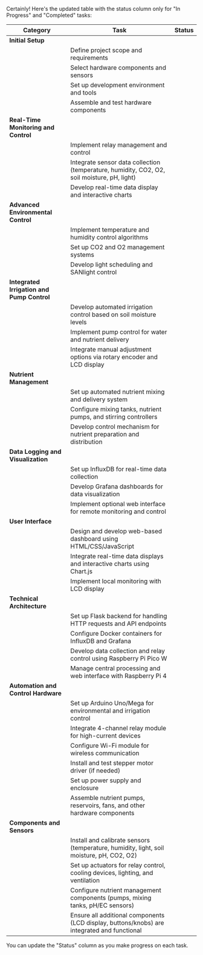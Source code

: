 Certainly! Here's the updated table with the status column only for "In Progress" and "Completed" tasks:

| Category                           | Task                                                                                             | Status       |
|------------------------------------|--------------------------------------------------------------------------------------------------|--------------|
| **Initial Setup**                  |                                                                                                  |              |
|                                    | Define project scope and requirements                                                            |              |
|                                    | Select hardware components and sensors                                                            |              |
|                                    | Set up development environment and tools                                                          |              |
|                                    | Assemble and test hardware components                                                             |              |
| **Real-Time Monitoring and Control** |                                                                                                  |              |
|                                    | Implement relay management and control                                                             |              |
|                                    | Integrate sensor data collection (temperature, humidity, CO2, O2, soil moisture, pH, light)       |              |
|                                    | Develop real-time data display and interactive charts                                             |              |
| **Advanced Environmental Control**  |                                                                                                  |              |
|                                    | Implement temperature and humidity control algorithms                                              |              |
|                                    | Set up CO2 and O2 management systems                                                              |              |
|                                    | Develop light scheduling and SANlight control                                                     |              |
| **Integrated Irrigation and Pump Control** |                                                                                              |              |
|                                    | Develop automated irrigation control based on soil moisture levels                                 |              |
|                                    | Implement pump control for water and nutrient delivery                                            |              |
|                                    | Integrate manual adjustment options via rotary encoder and LCD display                            |              |
| **Nutrient Management**            |                                                                                                  |              |
|                                    | Set up automated nutrient mixing and delivery system                                              |              |
|                                    | Configure mixing tanks, nutrient pumps, and stirring controllers                                   |              |
|                                    | Develop control mechanism for nutrient preparation and distribution                               |              |
| **Data Logging and Visualization** |                                                                                                  |              |
|                                    | Set up InfluxDB for real-time data collection                                                      |              |
|                                    | Develop Grafana dashboards for data visualization                                                  |              |
|                                    | Implement optional web interface for remote monitoring and control                                 |              |
| **User Interface**                 |                                                                                                  |              |
|                                    | Design and develop web-based dashboard using HTML/CSS/JavaScript                                  |              |
|                                    | Integrate real-time data displays and interactive charts using Chart.js                            |              |
|                                    | Implement local monitoring with LCD display                                                        |              |
| **Technical Architecture**         |                                                                                                  |              |
|                                    | Set up Flask backend for handling HTTP requests and API endpoints                                  |              |
|                                    | Configure Docker containers for InfluxDB and Grafana                                               |              |
|                                    | Develop data collection and relay control using Raspberry Pi Pico W                                |              |
|                                    | Manage central processing and web interface with Raspberry Pi 4                                    |              |
| **Automation and Control Hardware** |                                                                                                  |              |
|                                    | Set up Arduino Uno/Mega for environmental and irrigation control                                   |              |
|                                    | Integrate 4-channel relay module for high-current devices                                          |              |
|                                    | Configure Wi-Fi module for wireless communication                                                  |              |
|                                    | Install and test stepper motor driver (if needed)                                                 |              |
|                                    | Set up power supply and enclosure                                                                 |              |
|                                    | Assemble nutrient pumps, reservoirs, fans, and other hardware components                           |              |
| **Components and Sensors**         |                                                                                                  |              |
|                                    | Install and calibrate sensors (temperature, humidity, light, soil moisture, pH, CO2, O2)           |              |
|                                    | Set up actuators for relay control, cooling devices, lighting, and ventilation                     |              |
|                                    | Configure nutrient management components (pumps, mixing tanks, pH/EC sensors)                     |              |
|                                    | Ensure all additional components (LCD display, buttons/knobs) are integrated and functional        |              |

You can update the "Status" column as you make progress on each task.
